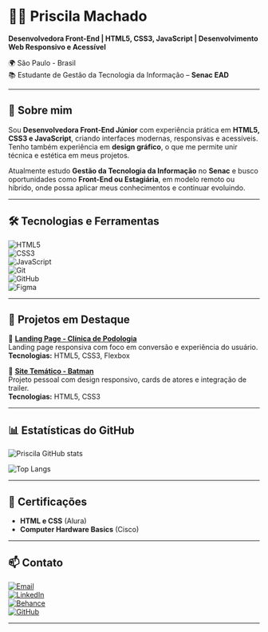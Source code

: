 # 👩‍💻 Priscila Machado  

**Desenvolvedora Front-End  | HTML5, CSS3, JavaScript | Desenvolvimento Web Responsivo e Acessível**  

🌍 São Paulo - Brasil  
📚 Estudante de Gestão da Tecnologia da Informação – **Senac EAD**  

---

## 🚀 Sobre mim  
Sou **Desenvolvedora Front-End Júnior** com experiência prática em **HTML5, CSS3 e JavaScript**, criando interfaces modernas, responsivas e acessíveis.  
Tenho também experiência em **design gráfico**, o que me permite unir técnica e estética em meus projetos.  

Atualmente estudo **Gestão da Tecnologia da Informação** no **Senac** e busco oportunidades como **Front-End  ou Estagiária**, em modelo remoto ou híbrido, onde possa aplicar meus conhecimentos e continuar evoluindo.  

---

## 🛠️ Tecnologias e Ferramentas  

![HTML5](https://img.shields.io/badge/HTML5-E34F26?style=for-the-badge&logo=html5&logoColor=white)  
![CSS3](https://img.shields.io/badge/CSS3-1572B6?style=for-the-badge&logo=css3&logoColor=white)  
![JavaScript](https://img.shields.io/badge/JavaScript-F7DF1E?style=for-the-badge&logo=javascript&logoColor=black)  
![Git](https://img.shields.io/badge/Git-F05032?style=for-the-badge&logo=git&logoColor=white)  
![GitHub](https://img.shields.io/badge/GitHub-181717?style=for-the-badge&logo=github&logoColor=white)  
![Figma](https://img.shields.io/badge/Figma-F24E1E?style=for-the-badge&logo=figma&logoColor=white)  

---

## 📂 Projetos em Destaque  

🔹 **[Landing Page - Clínica de Podologia](https://my-landing-page-azure.vercel.app/)**  
Landing page responsiva com foco em conversão e experiência do usuário.  
**Tecnologias:** HTML5, CSS3, Flexbox  

🔹 **[Site Temático - Batman](https://priscilamac2023.github.io/projeto-batman/)**  
Projeto pessoal com design responsivo, cards de atores e integração de trailer.  
**Tecnologias:** HTML5, CSS3  

---

## 📊 Estatísticas do GitHub  

![Priscila GitHub stats](https://github-readme-stats.vercel.app/api?username=priscilamac2023&show_icons=true&theme=radical)  

![Top Langs](https://github-readme-stats.vercel.app/api/top-langs/?username=priscilamac2023&layout=compact&theme=radical)  

---

## 📜 Certificações  
- **HTML e CSS** (Alura)  
- **Computer Hardware Basics** (Cisco)  

---

## 📫 Contato  

[![Email](https://img.shields.io/badge/Email-D14836?style=for-the-badge&logo=gmail&logoColor=white)](mailto:priscilamac2023@gmail.com)  
[![LinkedIn](https://img.shields.io/badge/LinkedIn-0077B5?style=for-the-badge&logo=linkedin&logoColor=white)](https://www.linkedin.com/in/priscila-machado-5a2902260)  
[![Behance](https://img.shields.io/badge/Behance-1769FF?style=for-the-badge&logo=behance&logoColor=white)](https://www.behance.net/priscilcunham)  
[![GitHub](https://img.shields.io/badge/GitHub-181717?style=for-the-badge&logo=github&logoColor=white)](https://github.com/priscilamac2023)  

---
